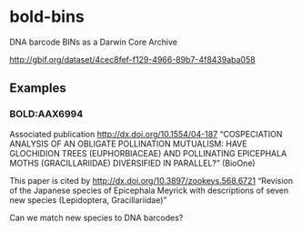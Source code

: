 # bold-bins
DNA barcode BINs as a Darwin Core Archive


http://gbif.org/dataset/4cec8fef-f129-4966-89b7-4f8439aba058

## Examples

### BOLD:AAX6994

Associated publication http://dx.doi.org/10.1554/04-187 “COSPECIATION ANALYSIS OF AN OBLIGATE POLLINATION MUTUALISM: HAVE GLOCHIDION TREES (EUPHORBIACEAE) AND POLLINATING EPICEPHALA MOTHS (GRACILLARIIDAE) DIVERSIFIED IN PARALLEL?”  (BioOne)

This paper is cited by http://dx.doi.org/10.3897/zookeys.568.6721 “Revision of the Japanese species of Epicephala Meyrick with descriptions of seven new species (Lepidoptera, Gracillariidae)”

Can we match new species to DNA barcodes?
